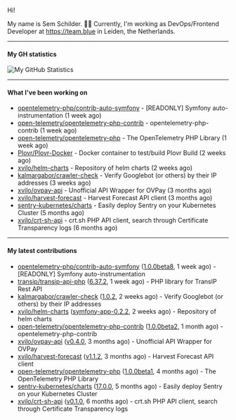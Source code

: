 Hi!

My name is Sem Schilder. 👋🏻 Currently, I'm working as DevOps/Frontend Developer at https://team.blue in Leiden, the Netherlands.

---

#### My GH statistics

![My GitHub Statistics](https://github-readme-stats.vercel.app/api?username=xvilo&show_icons=true&count_private=true&hide_title=true)

---

#### What I've been working on

- [opentelemetry-php/contrib-auto-symfony](https://github.com/opentelemetry-php/contrib-auto-symfony) - [READONLY] Symfony auto-instrumentation (1 week ago)
- [open-telemetry/opentelemetry-php-contrib](https://github.com/open-telemetry/opentelemetry-php-contrib) - opentelemetry-php-contrib (1 week ago)
- [open-telemetry/opentelemetry-php](https://github.com/open-telemetry/opentelemetry-php) - The OpenTelemetry PHP Library (1 week ago)
- [Plovr/Plovr-Docker](https://github.com/Plovr/Plovr-Docker) - Docker container to test/build Plovr Build (2 weeks ago)
- [xvilo/helm-charts](https://github.com/xvilo/helm-charts) - Repository of helm charts (2 weeks ago)
- [kalmargabor/crawler-check](https://github.com/kalmargabor/crawler-check) - Verify Googlebot (or others) by their IP addresses (3 weeks ago)
- [xvilo/ovpay-api](https://github.com/xvilo/ovpay-api) - Unofficial API Wrapper for OVPay (3 months ago)
- [xvilo/harvest-forecast](https://github.com/xvilo/harvest-forecast) - Harvest Forecast API client (3 months ago)
- [sentry-kubernetes/charts](https://github.com/sentry-kubernetes/charts) - Easily deploy Sentry on your Kubernetes Cluster (5 months ago)
- [xvilo/crt-sh-api](https://github.com/xvilo/crt-sh-api) - crt.sh PHP API client, search through Certificate Transparency logs (6 months ago)

---

#### My latest contributions

- [opentelemetry-php/contrib-auto-symfony](https://github.com/opentelemetry-php/contrib-auto-symfony) ([1.0.0beta8](https://github.com/opentelemetry-php/contrib-auto-symfony/releases/tag/1.0.0beta8), 1 week ago) - [READONLY] Symfony auto-instrumentation
- [transip/transip-api-php](https://github.com/transip/transip-api-php) ([6.37.2](https://github.com/transip/transip-api-php/releases/tag/6.37.2), 1 week ago) - PHP library for TransIP Rest API
- [kalmargabor/crawler-check](https://github.com/kalmargabor/crawler-check) ([1.0.2](https://github.com/kalmargabor/crawler-check/releases/tag/1.0.2), 2 weeks ago) - Verify Googlebot (or others) by their IP addresses
- [xvilo/helm-charts](https://github.com/xvilo/helm-charts) ([symfony-app-0.2.2](https://github.com/xvilo/helm-charts/releases/tag/symfony-app-0.2.2), 2 weeks ago) - Repository of helm charts
- [open-telemetry/opentelemetry-php-contrib](https://github.com/open-telemetry/opentelemetry-php-contrib) ([1.0.0beta2](https://github.com/open-telemetry/opentelemetry-php-contrib/releases/tag/1.0.0beta2), 1 month ago) - opentelemetry-php-contrib
- [xvilo/ovpay-api](https://github.com/xvilo/ovpay-api) ([v0.4.0](https://github.com/xvilo/ovpay-api/releases/tag/v0.4.0), 3 months ago) - Unofficial API Wrapper for OVPay
- [xvilo/harvest-forecast](https://github.com/xvilo/harvest-forecast) ([v1.1.2](https://github.com/xvilo/harvest-forecast/releases/tag/v1.1.2), 3 months ago) - Harvest Forecast API client
- [open-telemetry/opentelemetry-php](https://github.com/open-telemetry/opentelemetry-php) ([1.0.0beta1](https://github.com/open-telemetry/opentelemetry-php/releases/tag/1.0.0beta1), 4 months ago) - The OpenTelemetry PHP Library
- [sentry-kubernetes/charts](https://github.com/sentry-kubernetes/charts) ([17.0.0](https://github.com/sentry-kubernetes/charts/releases/tag/17.0.0), 5 months ago) - Easily deploy Sentry on your Kubernetes Cluster
- [xvilo/crt-sh-api](https://github.com/xvilo/crt-sh-api) ([v0.1.0](https://github.com/xvilo/crt-sh-api/releases/tag/v0.1.0), 6 months ago) - crt.sh PHP API client, search through Certificate Transparency logs
